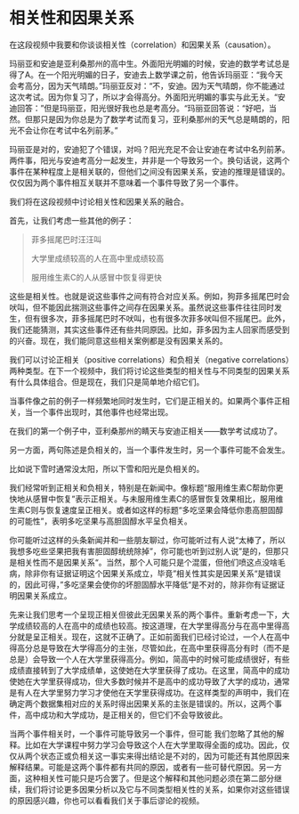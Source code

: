# 相关性和因果关系

在这段视频中我要和你谈谈相关性（correlation）和因果关系（causation）。

玛丽亚和安迪是亚利桑那州的高中生。外面阳光明媚的时候，安迪的数学考试总是得了A。在一个阳光明媚的日子，安迪去上数学课之前，他告诉玛丽亚：“我今天会考高分，因为天气晴朗。”玛丽亚反对：“不，安迪。因为天气晴朗，你不能通过这次考试。因为你复习了，所以才会得高分。外面阳光明媚的事实与此无关。“安迪回答：”但是玛丽亚，阳光很好我也总是考高分。“玛丽亚回答说：“好吧，当然。但那只是因为你总是为了数学考试而复习，亚利桑那州的天气总是睛朗的，阳光不会让你在考试中名列前茅。”

玛丽亚是对的，安迪犯了个错误，对吗？阳光充足不会让安迪在考试中名列前茅。两件事，阳光与安迪考高分一起发生，并非是一个导致另一个。换句话说，这两个事件在某种程度上是相关联的，但他们之间没有因果关系，安迪的推理是错误的。仅仅因为两个事件相互关联并不意味着一个事件导致了另一个事件。

我们将在这段视频中讨论相关性和因果关系的融合。

首先，让我们考虑一些其他的例子：

> 菲多摇尾巴时汪汪叫
>
> 大学里成绩较高的人在高中里成绩较高
>
> 服用维生素C的人从感冒中恢复得更快

这些是相关性。也就是说这些事件之间有符合对应关系。例如，狗菲多摇尾巴时会吠叫，但不能因此揣测这些事件之间存在因果关系。虽然说这些事件往往同时发生，但有很多次，菲多摇尾巴时不吠叫，也有很多次菲多吠叫但不摇尾巴。此外，我们还能猜测，其实这些事件还有些共同原因。比如，菲多因为主人回家而感受到的兴奋。现在，我们能同意这些相关案例都是没有因果关系的。

我们可以讨论正相关（positive correlations）和负相关（negative correlations）两种类型。在下一个视频中，我们将讨论这些类型的相关性与不同类型的因果关系有什么具体组合。但是现在，我们只是简单地介绍它们。

当事件像之前的例子一样频繁地同时发生时，它们是正相关的。如果两个事件正相关，当一个事件出现时，其他事件也经常出现。

在我们的第一个例子中，亚利桑那州的睛天与安迪正相关——数学考试成功了。

另一方面，两句陈述是负相关的，当一个事件发生时，另一个事件可能不会发生。

比如说下雪时通常没太阳，所以下雪和阳光是负相关的。

我们经常听到正相关和负相关，特别是在新闻中。像标题“服用维生素C帮助你更快地从感冒中恢复”表示正相关。与未服用维生素C的感冒恢复效果相比，服用维生素C则与恢复速度呈正相关。或者如这样的标题“多吃坚果会降低你患高胆固醇的可能性”，表明多吃坚果与高胆固醇水平呈负相关。

你可能听过这样的头条新闻并和一些朋友聊过，你可能听过有人说“太棒了，所以我想多吃些坚果把我有害胆固醇统统除掉”，你可能也听到过别人说”是的，但那只是相关性而不是因果关系“。当然，那个人可能只是个混蛋，但他们喷这点没啥毛病，除非你有证据证明这个因果关系成立，毕竟”相关性其实是因果关系“是错误的，因此可得，”多吃坚果会使你的坏胆固醇水平降低“是不对的，除非你有证据证明因果关系成立。

先来让我们思考一个呈现正相关但彼此无因果关系的两个事件。重新考虑一下，大学成绩较高的人在高中的成绩也较高。按这道理，在大学里得高分与在高中里得高分就是呈正相关。现在，这就不正确了。正如前面我们已经讨论过，一个人在高中得高分总是导致在大学得高分的主张，尽管如此，在高中里获得高分有时（而不是总是）会导致一个人在大学里获得高分。例如，简高中的时候可能成绩很好，有些成绩直接转到了大学成绩单，这使她在大学里获得了成功。在这里，简高中的成功使她在大学里获得成功，但大多数时候并不是高中的成功导致了大学的成功，通常是有人在大学里努力学习才使他在天学里获得成功。在这样类型的声明中，我们在确定两个数据集相对应的关系时得出因果关系的主张是错误的。所以，这两个事件，高中成功和大学成功，是正相关的，但它们不会导致彼此。

当两个事件相关时，一个事件可能导致另一个事件，但可能
我们忽略了其他的解释。比如在大学课程中努力学习会导致这个人在大学里取得全面的成功。因此，仅仅从两个状态正或负相关这一事实来得出结论是不对的，因为可能还有其他原因来解释结果。可能是这两个事件都有共同的原因，或者有一些可替代原因。另一方面，这种相关性可能只是巧合罢了。但是这个解释和其他问题必须在第二部分继续，我们将讨论更多因果分析以及它与不同类型相关性的关系，如果你对这些错误的原因感兴趣，你也可以看看我们关于事后谬论的视频。